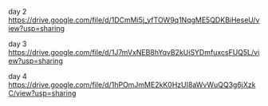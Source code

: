 day 2 https://drive.google.com/file/d/1DCmMi5j_yfTOW9q1NqgME5QDKBiHeseU/view?usp=sharing

day 3 https://drive.google.com/file/d/1J7mVxNEB8hYqvB2kUiSYDmfuxcsFUQ5L/view?usp=sharing

day 4 https://drive.google.com/file/d/1hPOmJmME2kK0HzUI8aWvWuQQ3g6jXzkC/view?usp=sharing
